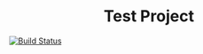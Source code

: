 <h1 align="center">Test Project</h1>

[![Build Status](https://travis-ci.org/technetos/TestProject.svg?branch=staging)](https://travis-ci.org/technetos/TestProject)
